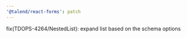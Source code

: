 ```yaml
---
'@talend/react-forms': patch
---
```


fix(TDOPS-4264/NestedList): expand list based on the schema options
